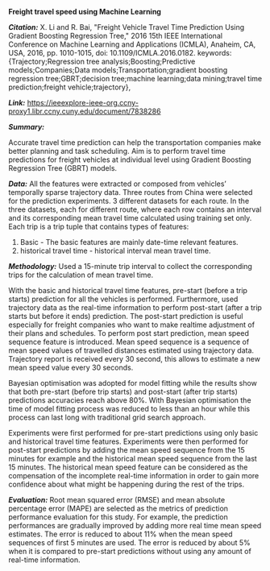**Freight travel speed using Machine Learning**

***Citation:*** X. Li and R. Bai, "Freight Vehicle Travel Time Prediction Using Gradient Boosting Regression Tree," 2016 15th IEEE International Conference on Machine Learning and Applications (ICMLA), Anaheim, CA, USA, 2016, pp. 1010-1015, doi: 10.1109/ICMLA.2016.0182. keywords: {Trajectory;Regression tree analysis;Boosting;Predictive models;Companies;Data models;Transportation;gradient boosting regression tree;GBRT;decision tree;machine learning;data mining;travel time prediction;freight vehicle;trajectory},

***Link:*** https://ieeexplore-ieee-org.ccny-proxy1.libr.ccny.cuny.edu/document/7838286 

***Summary:***

Accurate travel time prediction can help the transportation companies make better planning and task scheduling. Aim is to perform travel time predictions for freight vehicles at individual level using Gradient Boosting Regression Tree (GBRT) models. 

***Data:***
All the features were extracted or composed from vehicles’ temporally sparse trajectory data. Three routes from China were selected for the prediction experiments. 3 different datasets for each route. 
In the three datasets, each for different route, where each row contains an interval and its corresponding mean travel time calculated using training set only. 
Each trip is a trip tuple that contains types of features: 
1.	Basic - The basic features are mainly date-time relevant features.
2.	historical travel time - historical interval mean travel time. 

***Methodology:***
Used a 15-minute trip interval to collect the corresponding trips for the calculation of mean travel time. 

With the basic and historical travel time features, pre-start (before a trip starts) prediction for all the vehicles is performed. Furthermore, used trajectory data as the real-time information to perform post-start (after a trip starts but before it ends) prediction.
The post-start prediction is useful especially for freight companies who want to make realtime adjustment of their plans and schedules. 
To perform post start prediction, mean speed sequence feature is introduced. Mean speed sequence is a sequence of mean speed values of travelled distances estimated using trajectory data. Trajectory report is received every 30 second, this allows to estimate a new mean speed value every 30 seconds.

Bayesian optimisation was adopted for model fitting while the results show that both pre-start (before trip starts) and post-start (after trip starts) predictions accuracies reach above 80%. With Bayesian optimisation the time of model fitting process was reduced to less than an hour while this process can last long with traditional grid search approach.

Experiments were first performed for pre-start predictions using only basic and historical travel time features. Experiments were then performed for post-start predictions by adding the mean speed sequence from the 15 minutes for example and the historical mean speed sequence from the last 15 minutes. The historical mean speed feature can be considered as the compensation of the incomplete real-time information in order to gain more confidence about what might be happening during the rest of the trips.

***Evaluation:*** Root mean squared error (RMSE) and mean absolute percentage error (MAPE) are selected as the metrics of prediction performance evaluation for this study. 
For example, the prediction performances are gradually improved by adding more real time mean speed estimates. 
The error is reduced to about 11% when the mean speed sequences of first 5 minutes are used.
 The error is reduced by about 5% when it is compared to pre-start predictions without using any amount of real-time information.






